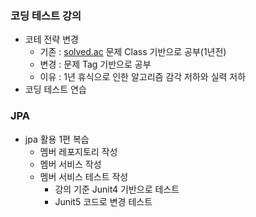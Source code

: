 ### 코딩 테스트 강의
 - 코테 전략 변경
    - 기존 : [solved.ac](solved.ac) 문제 Class 기반으로 공부(1년전)
    - 변경 : 문제 Tag 기반으로 공부 
    - 이유 : 1년 휴식으로 인한 알고리즘 감각 저하와 실력 저하
- 코딩 테스트 연습
### JPA
 - jpa 활용 1편 복습
    - 멤버 레포지토리 작성
    - 멤버 서비스 작성
    - 멤버 서비스 테스트 작성
        - 강의 기준 Junit4 기반으로 테스트
        - Junit5 코드로 변경 테스트 